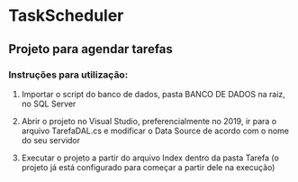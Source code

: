 # TaskScheduler
## Projeto para agendar tarefas

### Instruções para utilização:

1. Importar o script do banco de dados, pasta BANCO DE DADOS na raiz, no SQL Server

2. Abrir o projeto no Visual Studio, preferencialmente no 2019, ir para o arquivo TarefaDAL.cs e modificar o Data Source de acordo com o nome do seu servidor

3. Executar o projeto a partir do arquivo Index dentro da pasta Tarefa (o projeto já está configurado para começar a partir dele na execução)
